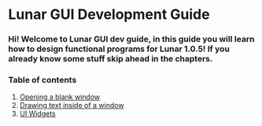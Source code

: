 # Lunar GUI Development Guide
### Hi! Welcome to Lunar GUI dev guide, in this guide you will learn how to design functional programs for Lunar 1.0.5! If you already know some stuff skip ahead in the chapters.
### Table of contents
1. [Opening a blank window](introduction.md)
2. [Drawing text inside of a window](text.md)
3. [UI Widgets](widgets.md)


